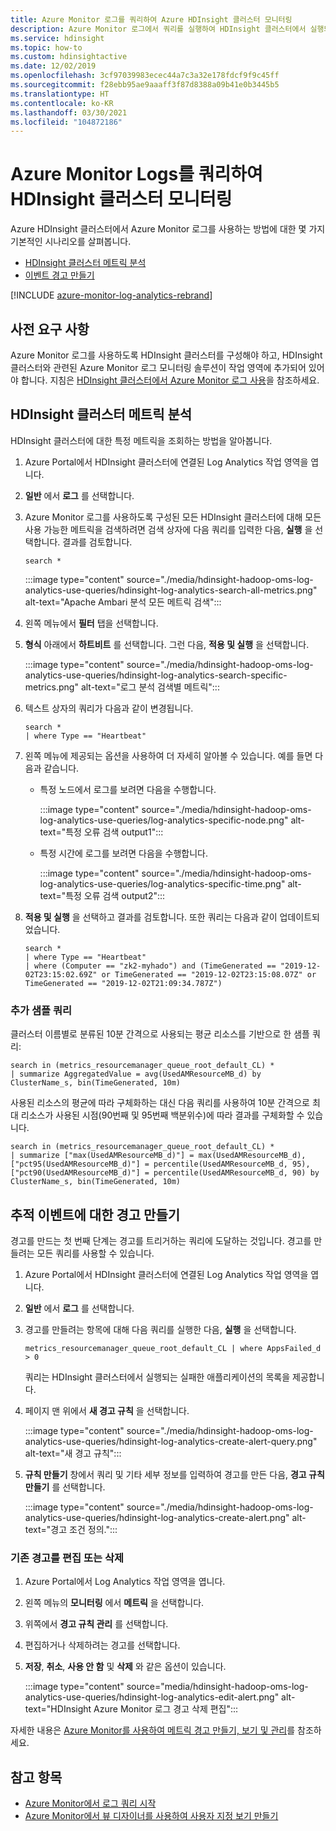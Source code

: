 ```yaml
---
title: Azure Monitor 로그를 쿼리하여 Azure HDInsight 클러스터 모니터링
description: Azure Monitor 로그에서 쿼리를 실행하여 HDInsight 클러스터에서 실행되는 작업을 모니터링하는 방법을 알아봅니다.
ms.service: hdinsight
ms.topic: how-to
ms.custom: hdinsightactive
ms.date: 12/02/2019
ms.openlocfilehash: 3cf97039983ecec44a7c3a32e178fdcf9f9c45ff
ms.sourcegitcommit: f28ebb95ae9aaaff3f87d8388a09b41e0b3445b5
ms.translationtype: HT
ms.contentlocale: ko-KR
ms.lasthandoff: 03/30/2021
ms.locfileid: "104872186"
---
```

# <a name="query-azure-monitor-logs-to-monitor-hdinsight-clusters"></a>Azure Monitor Logs를 쿼리하여 HDInsight 클러스터 모니터링

Azure HDInsight 클러스터에서 Azure Monitor 로그를 사용하는 방법에 대한 몇 가지 기본적인 시나리오를 살펴봅니다.

* [HDInsight 클러스터 메트릭 분석](#analyze-hdinsight-cluster-metrics)
* [이벤트 경고 만들기](#create-alerts-for-tracking-events)

[!INCLUDE [azure-monitor-log-analytics-rebrand](../../includes/azure-monitor-log-analytics-rebrand.md)]

## <a name="prerequisites"></a>사전 요구 사항

Azure Monitor 로그를 사용하도록 HDInsight 클러스터를 구성해야 하고, HDInsight 클러스터와 관련된 Azure Monitor 로그 모니터링 솔루션이 작업 영역에 추가되어 있어야 합니다. 지침은 [HDInsight 클러스터에서 Azure Monitor 로그 사용](hdinsight-hadoop-oms-log-analytics-tutorial.md)을 참조하세요.

## <a name="analyze-hdinsight-cluster-metrics"></a>HDInsight 클러스터 메트릭 분석

HDInsight 클러스터에 대한 특정 메트릭을 조회하는 방법을 알아봅니다.

1. Azure Portal에서 HDInsight 클러스터에 연결된 Log Analytics 작업 영역을 엽니다.
1. **일반** 에서 **로그** 를 선택합니다.
1. Azure Monitor 로그를 사용하도록 구성된 모든 HDInsight 클러스터에 대해 모든 사용 가능한 메트릭을 검색하려면 검색 상자에 다음 쿼리를 입력한 다음, **실행** 을 선택합니다. 결과를 검토합니다.

    ```kusto
    search *
    ```

    :::image type="content" source="./media/hdinsight-hadoop-oms-log-analytics-use-queries/hdinsight-log-analytics-search-all-metrics.png" alt-text="Apache Ambari 분석 모든 메트릭 검색":::

1. 왼쪽 메뉴에서 **필터** 탭을 선택합니다.

1. **형식** 아래에서 **하트비트** 를 선택합니다. 그런 다음, **적용 및 실행** 을 선택합니다.

    :::image type="content" source="./media/hdinsight-hadoop-oms-log-analytics-use-queries/hdinsight-log-analytics-search-specific-metrics.png" alt-text="로그 분석 검색별 메트릭":::

1. 텍스트 상자의 쿼리가 다음과 같이 변경됩니다.

    ```kusto
    search *
    | where Type == "Heartbeat"
    ```

1. 왼쪽 메뉴에 제공되는 옵션을 사용하여 더 자세히 알아볼 수 있습니다. 예를 들면 다음과 같습니다.

   - 특정 노드에서 로그를 보려면 다음을 수행합니다.

     :::image type="content" source="./media/hdinsight-hadoop-oms-log-analytics-use-queries/log-analytics-specific-node.png" alt-text="특정 오류 검색 output1":::

   - 특정 시간에 로그를 보려면 다음을 수행합니다.

     :::image type="content" source="./media/hdinsight-hadoop-oms-log-analytics-use-queries/log-analytics-specific-time.png" alt-text="특정 오류 검색 output2":::

1. **적용 및 실행** 을 선택하고 결과를 검토합니다. 또한 쿼리는 다음과 같이 업데이트되었습니다.

    ```kusto
    search *
    | where Type == "Heartbeat"
    | where (Computer == "zk2-myhado") and (TimeGenerated == "2019-12-02T23:15:02.69Z" or TimeGenerated == "2019-12-02T23:15:08.07Z" or TimeGenerated == "2019-12-02T21:09:34.787Z")
    ```

### <a name="additional-sample-queries"></a>추가 샘플 쿼리

클러스터 이름별로 분류된 10분 간격으로 사용되는 평균 리소스를 기반으로 한 샘플 쿼리:

```kusto
search in (metrics_resourcemanager_queue_root_default_CL) * 
| summarize AggregatedValue = avg(UsedAMResourceMB_d) by ClusterName_s, bin(TimeGenerated, 10m)
```

사용된 리소스의 평균에 따라 구체화하는 대신 다음 쿼리를 사용하여 10분 간격으로 최대 리소스가 사용된 시점(90번째 및 95번째 백분위수)에 따라 결과를 구체화할 수 있습니다.

```kusto
search in (metrics_resourcemanager_queue_root_default_CL) * 
| summarize ["max(UsedAMResourceMB_d)"] = max(UsedAMResourceMB_d), ["pct95(UsedAMResourceMB_d)"] = percentile(UsedAMResourceMB_d, 95), ["pct90(UsedAMResourceMB_d)"] = percentile(UsedAMResourceMB_d, 90) by ClusterName_s, bin(TimeGenerated, 10m)
```

## <a name="create-alerts-for-tracking-events"></a>추적 이벤트에 대한 경고 만들기

경고를 만드는 첫 번째 단계는 경고를 트리거하는 쿼리에 도달하는 것입니다. 경고를 만들려는 모든 쿼리를 사용할 수 있습니다.

1. Azure Portal에서 HDInsight 클러스터에 연결된 Log Analytics 작업 영역을 엽니다.
1. **일반** 에서 **로그** 를 선택합니다.
1. 경고를 만들려는 항목에 대해 다음 쿼리를 실행한 다음, **실행** 을 선택합니다.

    ```kusto
    metrics_resourcemanager_queue_root_default_CL | where AppsFailed_d > 0
    ```

    쿼리는 HDInsight 클러스터에서 실행되는 실패한 애플리케이션의 목록을 제공합니다.

1. 페이지 맨 위에서 **새 경고 규칙** 을 선택합니다.

    :::image type="content" source="./media/hdinsight-hadoop-oms-log-analytics-use-queries/hdinsight-log-analytics-create-alert-query.png" alt-text="새 경고 규칙":::

1. **규칙 만들기** 창에서 쿼리 및 기타 세부 정보를 입력하여 경고를 만든 다음, **경고 규칙 만들기** 를 선택합니다.

    :::image type="content" source="./media/hdinsight-hadoop-oms-log-analytics-use-queries/hdinsight-log-analytics-create-alert.png" alt-text="경고 조건 정의.":::

### <a name="edit-or-delete-an-existing-alert"></a>기존 경고를 편집 또는 삭제

1. Azure Portal에서 Log Analytics 작업 영역을 엽니다.

1. 왼쪽 메뉴의 **모니터링** 에서 **메트릭** 을 선택합니다.

1. 위쪽에서 **경고 규칙 관리** 를 선택합니다.

1. 편집하거나 삭제하려는 경고를 선택합니다.

1. **저장**, **취소**, **사용 안 함** 및 **삭제** 와 같은 옵션이 있습니다.

    :::image type="content" source="media/hdinsight-hadoop-oms-log-analytics-use-queries/hdinsight-log-analytics-edit-alert.png" alt-text="HDInsight Azure Monitor 로그 경고 삭제 편집":::

자세한 내용은 [Azure Monitor를 사용하여 메트릭 경고 만들기, 보기 및 관리](../azure-monitor/alerts/alerts-metric.md)를 참조하세요.

## <a name="see-also"></a>참고 항목

* [Azure Monitor에서 로그 쿼리 시작](../azure-monitor/logs/get-started-queries.md)
* [Azure Monitor에서 뷰 디자이너를 사용하여 사용자 지정 보기 만들기](../azure-monitor/visualize/view-designer.md)
